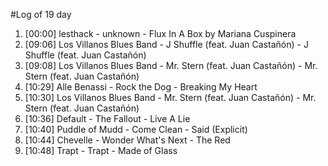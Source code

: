#Log of 19 day

1. [00:00] lesthack - unknown - Flux In A Box by Mariana Cuspinera
1. [09:06] Los Villanos Blues Band - J Shuffle (feat. Juan Castañón) - J Shuffle (feat. Juan Castañón)
1. [09:08] Los Villanos Blues Band - Mr. Stern (feat. Juan Castañón) - Mr. Stern (feat. Juan Castañón)
1. [10:29] Alle Benassi - Rock the Dog - Breaking My Heart
1. [10:30] Los Villanos Blues Band - Mr. Stern (feat. Juan Castañón) - Mr. Stern (feat. Juan Castañón)
1. [10:36] Default - The Fallout - Live A Lie
1. [10:40] Puddle of Mudd - Come Clean - Said (Explicit)
1. [10:44] Chevelle - Wonder What's Next - The Red
1. [10:48] Trapt - Trapt - Made of Glass
